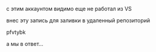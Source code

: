с этим аккаунтом видимо еще не работал из VS

внес эту запись для заливки в удаленный репозиторий

pfvtybk

а мы в ответ...
